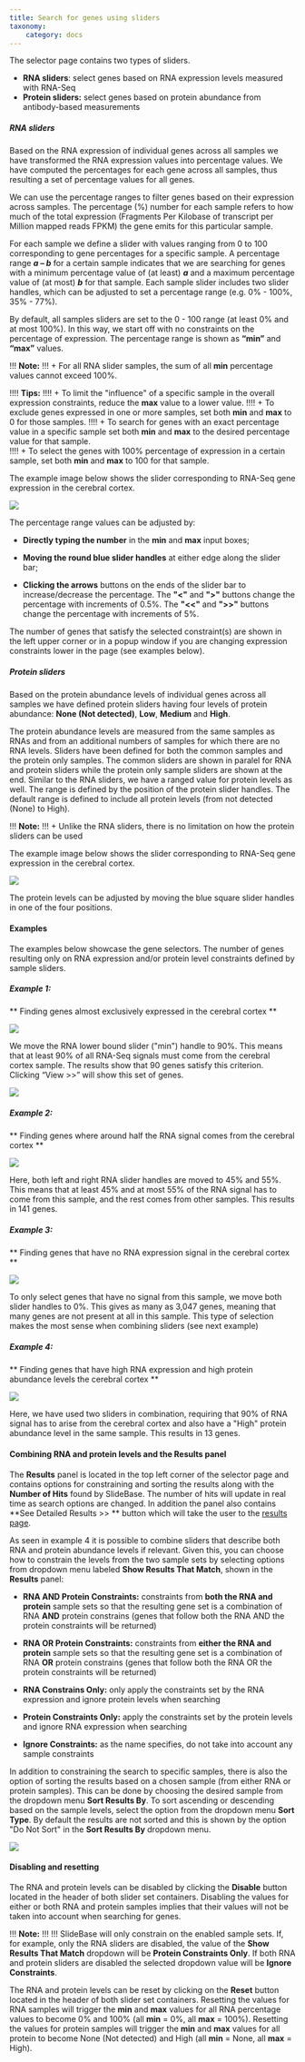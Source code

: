 ```yaml
---
title: Search for genes using sliders 
taxonomy:
    category: docs
---
```


The selector page contains two types of sliders. 
+ **RNA sliders**: select genes based on RNA expression levels measured with RNA-Seq
+ **Protein sliders:** select genes based on protein abundance from antibody-based measurements

##### RNA sliders
Based on the RNA expression of individual genes across all samples we have transformed the RNA expression values into percentage values.  We have computed the percentages for each gene across all samples, thus resulting a set of percentage values for all genes. 

We can use the percentage ranges to filter genes based on their expression across samples. The percentage (%) number for each sample refers to how much of the total expression (Fragments Per Kilobase of transcript per Million mapped reads FPKM) the gene emits for this particular sample.  

For each sample we define a slider with values ranging from 0 to 100 corresponding to gene percentages for a specific sample. A percentage range  **_a – b_**  for a certain sample indicates that we are searching for genes with a minimum percentage value of (at least) **_a_** and a maximum percentage value of (at most) **_b_** for that sample. Each sample slider includes two slider handles, which can be adjusted to set a percentage range (e.g. 0% - 100%, 35% - 77%).  

By default, all samples sliders are set to the 0 - 100 range (at least 0% and at most 100%). In this way, we start off with no constraints on the percentage of expression. The percentage range is shown as **“min”** and **“max”** values. 



!!! <i class="fa fa-exclamation-circle"></i> **Note:**
!!! + For all RNA slider samples, the sum of all **min** percentage values cannot exceed 100%. 

!!!! <i class="fa fa-exclamation-circle"></i> **Tips:**
!!!! + To limit the "influence" of a specific sample in the overall expression constraints, reduce the **max** value to a lower value.
!!!! + To exclude genes expressed in one or more samples, set both **min** and **max** to 0 for those samples.
!!!! + To search for genes with an exact percentage value in a specific sample set both **min** and **max** to the desired percentage value for that sample. <br>
!!!! + To select the genes with 100% percentage of expression in a certain sample, set both **min** and **max** to 100 for that sample.

The example image below shows the slider corresponding to RNA-Seq gene expression in the cerebral cortex. 

![](/images/protein_atlas/sliders-ex0-1.png)

The percentage range values can be adjusted by:

* **Directly typing the number** in the **min** and **max** input boxes;

* **Moving the round blue slider handles** at either edge along the slider bar;

* **Clicking the arrows** buttons on the ends of the slider bar to increase/decrease the percentage. The **"<"** and **">"** buttons change the percentage with increments of 0.5%. The **"<<"** and **">>"** buttons change the percentage with increments of 5%.

The number of genes that satisfy the selected constraint(s) are shown in the left upper corner or in a popup window if you are changing expression constraints lower in the page (see examples below).

##### Protein sliders
Based on the protein abundance levels of individual genes across all samples we have defined protein sliders having four levels of protein abundance: **None (Not detected)**, **Low**, **Medium** and **High**.

The protein abundance levels are measured from the same samples as RNAs and from an additional numbers of samples for which there are no RNA levels. Sliders have been defined for both the common samples and the protein only samples. The common sliders are shown in paralel for RNA and protein sliders while the protein only sample sliders are shown at the end. Similar to the RNA sliders, we have a ranged value for protein levels as well. The range is defined by the position of the protein slider handles. The default range is defined to include all protein levels (from not detected (None) to High).

!!! <i class="fa fa-exclamation-circle"></i> **Note:**
!!! + Unlike the RNA sliders, there is no limitation on how the protein sliders can be used

The example image below shows the slider corresponding to RNA-Seq gene expression in the cerebral cortex. 

![](/images/protein_atlas/sliders-ex0-2.png)

The protein levels can be adjusted by moving the blue square slider handles in one of the four positions.


#### Examples
The examples below showcase the gene selectors. The number of genes resulting only on RNA expression and/or protein level constraints defined by sample sliders.

##### Example 1: 
** Finding genes almost exclusively expressed in the cerebral cortex **

![](/images/protein_atlas/sliders-ex1-1.png)

We move the RNA lower bound slider ("min") handle to 90%. This means that at least 90% of all RNA-Seq signals must come from the cerebral cortex sample. The results show that 90 genes satisfy this criterion. Clicking “View >>” will show this set of genes.

![](/images/protein_atlas/sliders-ex1-2.png)

##### Example 2: 

** Finding genes where around half the RNA signal comes from the cerebral cortex **

![](/images/protein_atlas/sliders-ex2.png)

Here, both left and right RNA slider handles are moved to 45% and 55%. This means that at least 45% and at most 55% of the RNA signal has to come from this sample, and the rest comes from other samples. This results in 141 genes. 

##### Example 3: 

** Finding genes that have no RNA expression signal in the cerebral cortex **

![](/images/protein_atlas/sliders-ex3.png)

To only select genes that have no signal from this sample, we move both slider handles to 0%. This gives as many as 3,047 genes, meaning that many genes are not present at all in this sample. This type of selection makes the most sense when combining sliders (see next example)

##### Example 4: 

** Finding genes that have high RNA expression and high protein abundance levels the cerebral cortex **

![](/images/protein_atlas/sliders-ex4.png)

Here, we have used two sliders in combination, requiring that 90% of RNA signal has to arise from the cerebral cortex and also have a "High" protein abundance level in the same sample. This results in 13 genes. 


#### Combining RNA and protein levels and the Results panel

The **Results** panel is located in the top left corner of the selector page and contains options for constraining and sorting the results along with the **Number of Hits** found by SlideBase. The number of hits will update in real time as search options are changed. In addition the panel also contains **See Detailed Results >> ** button which will take the user to the [results page](http://slidebase.binf.ku.dk/docs/protein_atlas/results). 

As seen in example 4 it is possible to combine sliders that describe both RNA and protein abundance levels if relevant. Given this, you can choose how to constrain the levels from the two sample sets by selecting options from dropdown menu labeled **Show Results That Match**, shown in the **Results** panel:

+ **RNA AND Protein Constraints:** constraints from **both the RNA and protein** sample sets so that the resulting gene set is a combination of RNA **AND** protein constrains (genes that follow both the RNA AND the protein constraints will be returned)

+ **RNA OR Protein Constraints:** constraints from **either the RNA and protein** sample sets so that the resulting gene set is a combination of RNA **OR** protein constrains (genes that follow both the RNA OR the protein constraints will be returned)

+ **RNA Constrains Only:** only apply the constraints set by the RNA expression and ignore protein levels when searching

+ **Protein Constraints Only:** apply the constraints set by the protein levels and ignore RNA expression when searching

+ **Ignore Constraints:**  as the name specifies, do not take into account any sample constraints 

In addition to constraining the search to specific samples, there is also the option of sorting the results based on a chosen sample (from either RNA  or protein samples). This can be done by choosing the desired sample from the dropdown menu **Sort Results By**.  To sort ascending or descending based on the sample levels, select the option from the dropdown menu **Sort Type**.  By default the results are not sorted and this is shown by the option "Do Not Sort" in the **Sort Results By** dropdown menu.

![](/images/protein_atlas/sliders-ex1-2.png)

#### Disabling and resetting

The RNA and protein levels can be disabled by clicking the **Disable** button located in the header of both slider set containers. Disabling the values for either or both RNA and protein samples implies that their values will not be taken into account when searching for genes.

!!! <i class="fa fa-exclamation-circle"></i> **Note:**
!!!
!!! SlideBase will only constrain on the enabled sample sets. If, for example, only the RNA sliders are disabled, the value of the **Show Results That Match** dropdown will be **Protein Constraints Only**. If both RNA and protein sliders are disabled the selected dropdown value will be **Ignore Constraints**.   

The RNA and protein levels can be reset by clicking on the **Reset** button located in the header of both slider set containers. Resetting the values for RNA samples will trigger the **min** and **max** values for  all RNA percentage values to become 0% and 100% (all **min** = 0%, all **max** = 100%). Resetting the values for protein samples will trigger the **min** and **max** values for all protein to become None (Not detected) and High (all **min** = None, all **max** = High). 


